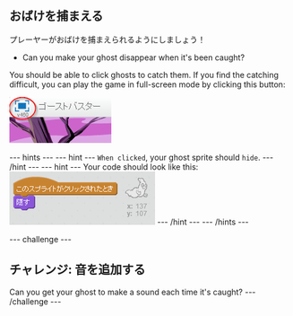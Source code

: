## おばけを捕まえる

プレーヤーがおばけを捕まえられるようにしましょう！

+ Can you make your ghost disappear when it's been caught?

You should be able to click ghosts to catch them. If you find the catching difficult, you can play the game in full-screen mode by clicking this button:

![screenshot](images/ghost-fullscreen.png)

\--- hints \--- \--- hint \--- `When clicked`, your ghost sprite should `hide`. \--- /hint \--- \--- hint \--- Your code should look like this: ![screenshot](images/ghost-catch-code.png) \--- /hint \--- \--- /hints \---

\--- challenge \---

## チャレンジ: 音を追加する

Can you get your ghost to make a sound each time it's caught? \--- /challenge \---